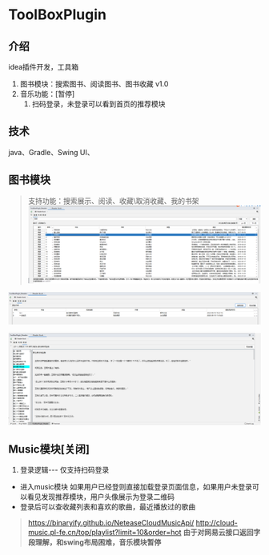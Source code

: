 # ToolBoxPlugin

## 介绍
idea插件开发，工具箱
1. 图书模块：搜索图书、阅读图书、图书收藏 v1.0 
2. 音乐功能：[暂停]
    1. 扫码登录，未登录可以看到首页的推荐模块
## 技术
java、Gradle、Swing UI、

## 图书模块
> 支持功能：搜索展示、阅读、收藏\取消收藏、我的书架
![搜索展示图书](./src/main/resources/files/ireader/搜索.jpg)

![我的图书](./src/main/resources/files/ireader/书架.jpg)

![阅读图书](./src/main/resources/files/ireader/阅读.jpg)

## Music模块[关闭]
1. 登录逻辑--- 仅支持扫码登录
* 进入music模块 如果用户已经登则直接加载登录页面信息，如果用户未登录可以看见发现推荐模块，用户头像展示为登录二维码
* 登录后可以查收藏列表和喜欢的歌曲，最近播放过的歌曲

> https://binaryify.github.io/NeteaseCloudMusicApi/
> http://cloud-music.pl-fe.cn/top/playlist?limit=10&order=hot
> **由于对网易云接口返回字段理解，和swing布局困难，音乐模块暂停**
